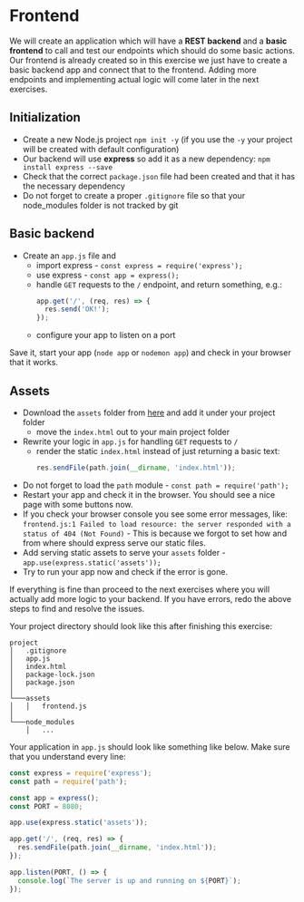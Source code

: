 # Frontend

We will create an application which will have a **REST backend** and a **basic
frontend** to call and test our endpoints which should do some basic actions.
Our frontend is already created so in this exercise we just have to create a
basic backend app and connect that to the frontend. Adding more endpoints and
implementing actual logic will come later in the next exercises.

## Initialization

- Create a new Node.js project `npm init -y` (if you use the `-y` your project
  will be created with default configuration)
- Our backend will use **express** so add it as a new dependency:
  `npm install express --save`
- Check that the correct `package.json` file had been created and that it has
  the necessary dependency
- Do not forget to create a proper `.gitignore` file so that your node_modules
  folder is not tracked by git

## Basic backend

- Create an `app.js` file and
  - import express - `const express = require('express');`
  - use express - `const app = express();`
  - handle `GET` requests to the `/` endpoint, and return something, e.g.:
    ```js
    app.get('/', (req, res) => {
      res.send('OK!');
    });
    ```
  - configure your app to listen on a port

Save it, start your app (`node app` or `nodemon app`) and check in your browser
that it works.

## Assets

- Download the `assets` folder from [here](./) and add it under your project
  folder
  - move the `index.html` out to your main project folder
- Rewrite your logic in `app.js` for handling `GET` requests to `/`
  - render the static `index.html` instead of just returning a basic text:
    ```js
    res.sendFile(path.join(__dirname, 'index.html'));
    ```
- Do not forget to load the `path` module - `const path = require('path');`
- Restart your app and check it in the browser. You should see a nice page with
  some buttons now.
- If you check your browser console you see some error messages, like:
  `frontend.js:1 Failed to load resource: the server responded with a status of 404 (Not Found)` -
  This is because we forgot to set how and from where should express serve our
  static files.
- Add serving static assets to serve your `assets` folder -
  `app.use(express.static('assets'));`
- Try to run your app now and check if the error is gone.

If everything is fine than proceed to the next exercises where you will actually
add more logic to your backend. If you have errors, redo the above steps to find
and resolve the issues.

Your project directory should look like this after finishing this exercise:

```text
project
│   .gitignore
│   app.js
│   index.html
│   package-lock.json
│   package.json
│
└───assets
│   │   frontend.js
│
└───node_modules
    │   ...
```

Your application in `app.js` should look like something like below. Make sure
that you understand every line:

```js
const express = require('express');
const path = require('path');

const app = express();
const PORT = 8080;

app.use(express.static('assets'));

app.get('/', (req, res) => {
  res.sendFile(path.join(__dirname, 'index.html'));
});

app.listen(PORT, () => {
  console.log(`The server is up and running on ${PORT}`);
});
```